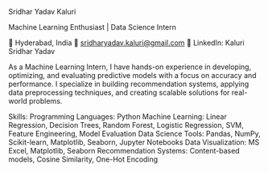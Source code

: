 Sridhar Yadav Kaluri

Machine Learning Enthusiast | Data Science Intern 

📍 Hyderabad, India
📧 sridharyadav.kaluri@gmail.com
🔗 LinkedIn: Kaluri Sridhar Yadav

As a Machine Learning Intern, I have hands-on experience in developing, optimizing, and evaluating predictive models with a focus on accuracy and performance. I specialize in building recommendation systems, applying data preprocessing techniques, and creating scalable solutions for real-world problems.

Skills:
Programming Languages: Python
Machine Learning: Linear Regression, Decision Trees, Random Forest, Logistic Regression, SVM, Feature Engineering, Model Evaluation
Data Science Tools: Pandas, NumPy, Scikit-learn, Matplotlib, Seaborn, Jupyter Notebooks
Data Visualization: MS Excel, Matplotlib, Seaborn
Recommendation Systems: Content-based models, Cosine Similarity, One-Hot Encoding
